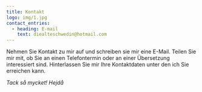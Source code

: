 ```yaml
---
title: Kontakt
logo: img/1.jpg
contact_entries:
  - heading: E-mail
    text: diealteschwedin@hotmail.com
---
```

Nehmen Sie Kontakt zu mir auf und schreiben sie mir eine E-Mail. Teilen Sie mir mit, ob Sie an einen Telefontermin oder an einer Übersetzung interessiert sind. Hinterlassen Sie mir Ihre Kontaktdaten unter den ich Sie erreichen kann.

*Tack så mycket! Hejdå*

[](diealteschwedin@hotmail.com)